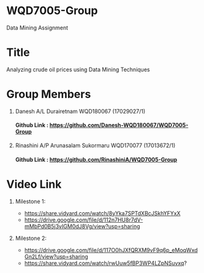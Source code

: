 # WQD7005-Group
Data Mining Assignment


# Title
Analyzing crude oil prices using Data Mining Techniques

# Group Members
1. Danesh A/L Durairetnam  WQD180067  (17029027/1)
   #### Github Link : https://github.com/Danesh-WQD180067/WQD7005-Group
2. Rinashini A/P Arunasalam Sukormaru  WQD170077  (17013672/1)
   #### Github Link : https://github.com/RinashiniA/WQD7005-Group

# Video Link 
1. Milestone 1:
    * https://share.vidyard.com/watch/8yYka7SPTdXBcJSkhYFYxX 
    * https://drive.google.com/file/d/112n7HU8r7dV-mMbPd0B5j3vIGM0dJ8Vg/view?usp=sharing
    
2. Milestone 2:
    * https://drive.google.com/file/d/117O0hJXfQRXM9vF9q6p_eMoqWxdGn2Lf/view?usp=sharing
    * https://share.vidyard.com/watch/rwUuw5fBP3WP4LZpNSuvxq?
    

